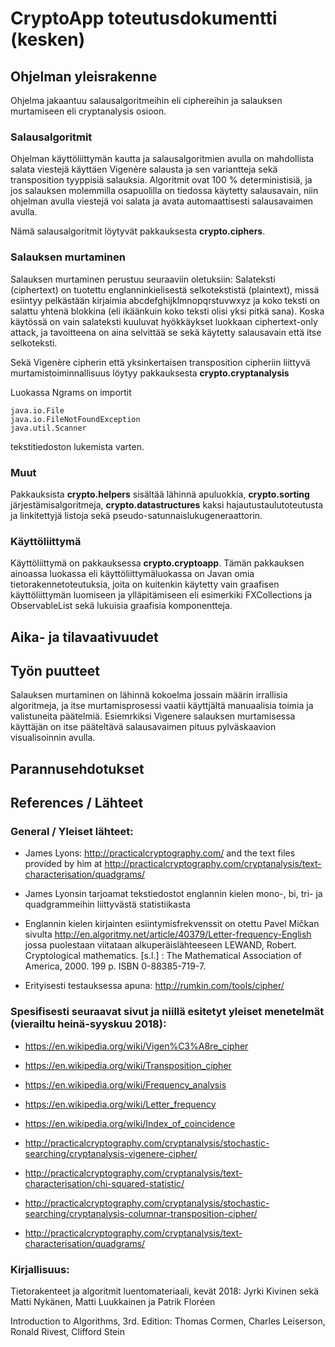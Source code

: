 # CryptoApp toteutusdokumentti (kesken)

## Ohjelman yleisrakenne

Ohjelma jakaantuu salausalgoritmeihin eli ciphereihin ja salauksen murtamiseen eli cryptanalysis osioon.

### Salausalgoritmit

Ohjelman käyttöliittymän kautta ja salausalgoritmien avulla on mahdollista salata viestejä käyttäen Vigenère salausta ja sen variantteja sekä transposition tyyppisiä salauksia. Algoritmit ovat 100 % deterministisiä, ja jos salauksen molemmilla osapuolilla on tiedossa käytetty salausavain, niin ohjelman avulla viestejä voi salata ja avata automaattisesti salausavaimen avulla.

Nämä salausalgoritmit löytyvät pakkauksesta **crypto.ciphers**.

### Salauksen murtaminen

Salauksen murtaminen perustuu seuraaviin oletuksiin: Salateksti (ciphertext) on tuotettu englanninkielisestä selkotekstistä (plaintext), missä esiintyy pelkästään kirjaimia abcdefghijklmnopqrstuvwxyz ja koko teksti on salattu yhtenä blokkina (eli ikäänkuin koko teksti olisi yksi pitkä sana). Koska käytössä on vain salateksti kuuluvat hyökkäykset luokkaan ciphertext-only attack, ja tavoitteena on aina selvittää se sekä käytetty salausavain että itse selkoteksti.

Sekä Vigenère cipherin että yksinkertaisen transposition cipheriin liittyvä murtamistoiminnallisuus löytyy pakkauksesta **crypto.cryptanalysis**

Luokassa Ngrams on importit 

    java.io.File 
    java.io.FileNotFoundException
    java.util.Scanner 
    
tekstitiedoston lukemista varten.

### Muut

Pakkauksista **crypto.helpers** sisältää lähinnä apuluokkia, **crypto.sorting** järjestämisalgoritmeja, **crypto.datastructures** kaksi hajautustaulutoteutusta ja linkitettyjä listoja sekä pseudo-satunnaislukugeneraattorin. 

### Käyttöliittymä

Käyttöliittymä on pakkauksessa **crypto.cryptoapp**. Tämän pakkauksen ainoassa luokassa eli käyttöliittymäluokassa on Javan omia tietorakennetoteutuksia, joita on kuitenkin käytetty vain graafisen käyttöliittymän luomiseen ja ylläpitämiseen eli esimerkiki  FXCollections ja ObservableList sekä lukuisia graafisia komponentteja.

## Aika- ja tilavaativuudet


## Työn puutteet

Salauksen murtaminen on lähinnä kokoelma jossain määrin irrallisia algoritmeja, ja itse murtamisprosessi vaatii käyttjältä manuaalisia toimia ja valistuneita päätelmiä. Esiemrkiksi Vigenere salauksen murtamisessa  käyttäjän on itse pääteltävä salausavaimen pituus pylväskaavion visualisoinnin avulla.

## Parannusehdotukset


## References / Lähteet

### General / Yleiset lähteet:

* James Lyons: http://practicalcryptography.com/ and the text files provided by him at http://practicalcryptography.com/cryptanalysis/text-characterisation/quadgrams/

* James Lyonsin tarjoamat tekstiedostot englannin kielen mono-, bi, tri- ja quadgrammeihin liittyvästä statistiikasta

* Englannin kielen kirjainten esiintymisfrekvenssit on otettu Pavel Mičkan sivulta http://en.algoritmy.net/article/40379/Letter-frequency-English jossa puolestaan viitataan alkuperäislähteeseen LEWAND, Robert. Cryptological mathematics. [s.l.] : The Mathematical Association of America, 2000. 199 p. ISBN 0-88385-719-7.

* Erityisesti testauksessa apuna: http://rumkin.com/tools/cipher/

### Spesifisesti seuraavat sivut ja niillä esitetyt yleiset menetelmät (vierailtu heinä-syyskuu 2018):

* https://en.wikipedia.org/wiki/Vigen%C3%A8re_cipher

* https://en.wikipedia.org/wiki/Transposition_cipher

* https://en.wikipedia.org/wiki/Frequency_analysis

* https://en.wikipedia.org/wiki/Letter_frequency

* https://en.wikipedia.org/wiki/Index_of_coincidence

* http://practicalcryptography.com/cryptanalysis/stochastic-searching/cryptanalysis-vigenere-cipher/

* http://practicalcryptography.com/cryptanalysis/text-characterisation/chi-squared-statistic/

* http://practicalcryptography.com/cryptanalysis/stochastic-searching/cryptanalysis-columnar-transposition-cipher/

* http://practicalcryptography.com/cryptanalysis/text-characterisation/quadgrams/

### Kirjallisuus:

Tietorakenteet ja algoritmit luentomateriaali, kevät 2018: Jyrki Kivinen sekä Matti Nykänen, Matti Luukkainen ja Patrik Floréen

Introduction to Algorithms, 3rd. Edition: Thomas Cormen, Charles Leiserson, Ronald Rivest, Clifford Stein 

